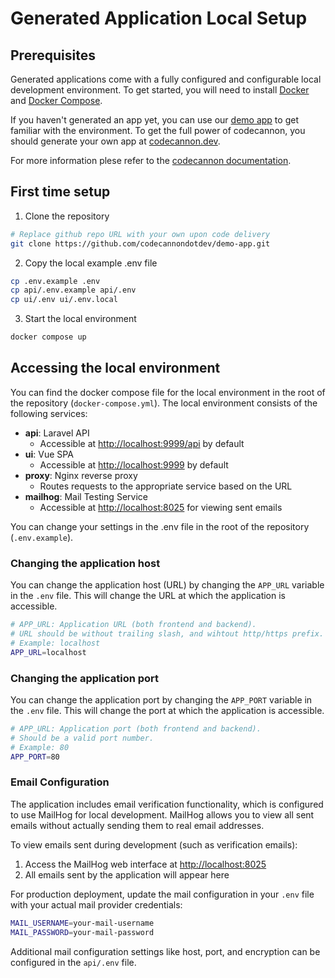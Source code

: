 # Generated Application Local Setup

## Prerequisites

Generated applications come with a fully configured and configurable local
development environment. To get started, you will need to install
[Docker](https://docs.docker.com/get-docker/) and
[Docker Compose](https://docs.docker.com/compose/install/).

If you haven't generated an app yet, you can use our
[demo app](https://github.com/codecannondotdev/demo-app.git) to get familiar with the
environment. To get the full power of codecannon, you should generate your own app
at [codecannon.dev](https://codecannon.dev).

For more information plese refer to the
[codecannon documentation](https://docs.codecannon.dev).

## First time setup

1. Clone the repository

```bash
# Replace github repo URL with your own upon code delivery
git clone https://github.com/codecannondotdev/demo-app.git
```

2. Copy the local example .env file

```bash
cp .env.example .env
cp api/.env.example api/.env
cp ui/.env ui/.env.local
```

3. Start the local environment

```bash
docker compose up
```

## Accessing the local environment

You can find the docker compose file for the local environment in the root of the
repository (`docker-compose.yml`). The local environment consists of the following
services:

- **api**: Laravel API
  - Accessible at [http://localhost:9999/api](http://localhost:9999/api) by default
- **ui**: Vue SPA
  - Accessible at [http://localhost:9999](http://localhost:9999) by default
- **proxy**: Nginx reverse proxy
  - Routes requests to the appropriate service based on the URL
- **mailhog**: Mail Testing Service
  - Accessible at [http://localhost:8025](http://localhost:8025) for viewing sent emails

You can change your settings in the .env file in the root of the repository
(`.env.example`).

### Changing the application host

You can change the application host (URL) by changing the `APP_URL` variable in
the `.env` file. This will change the URL at which the application is accessible.

```sh
# APP_URL: Application URL (both frontend and backend).
# URL should be without trailing slash, and wihtout http/https prefix.
# Example: localhost
APP_URL=localhost
```

### Changing the application port

You can change the application port by changing the `APP_PORT` variable in the
`.env` file. This will change the port at which the application is accessible.

```sh
# APP_URL: Application port (both frontend and backend).
# Should be a valid port number.
# Example: 80
APP_PORT=80
```

### Email Configuration

The application includes email verification functionality, which is configured to use MailHog for local development. MailHog allows you to view all sent emails without actually sending them to real email addresses.

To view emails sent during development (such as verification emails):
1. Access the MailHog web interface at [http://localhost:8025](http://localhost:8025)
2. All emails sent by the application will appear here

For production deployment, update the mail configuration in your `.env` file with your actual mail provider credentials:

```sh
MAIL_USERNAME=your-mail-username
MAIL_PASSWORD=your-mail-password
```

Additional mail configuration settings like host, port, and encryption can be configured in the `api/.env` file.

